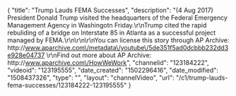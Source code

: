 {
    "title": "Trump Lauds FEMA Successes",
    "description": "(4 Aug 2017) President Donald Trump visited the headquarters of the Federal Emergency Management Agency in Washingotn Friday.\r\nTrump cited the rapid rebuliding of a bridge on Interstate 85 in Atlanta as a successful project managed by FEMA.\r\n\r\n\r\nYou can license this story through AP Archive: http:\/\/www.aparchive.com\/metadata\/youtube\/5de351f5ad0dcbbb232dd3e928e04737 \r\nFind out more about AP Archive: http:\/\/www.aparchive.com\/HowWeWork",
    "channelid": "123184222",
    "videoid": "123195555",
    "date_created": "1502296416",
    "date_modified": "1508437326",
    "type": "",
    "layout": "channelVideo",
    "url": "\/c1\/trump-lauds-fema-successes\/123184222-123195555"
}